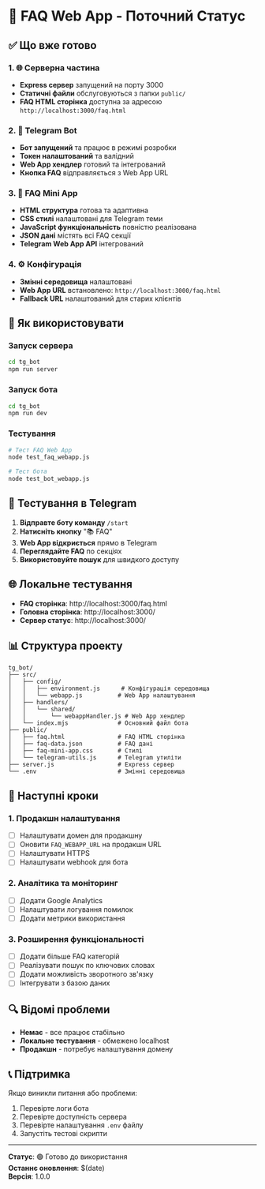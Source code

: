 # 📱 FAQ Web App - Поточний Статус

## ✅ Що вже готово

### 1. 🌐 Серверна частина
- **Express сервер** запущений на порту 3000
- **Статичні файли** обслуговуються з папки `public/`
- **FAQ HTML сторінка** доступна за адресою `http://localhost:3000/faq.html`

### 2. 🤖 Telegram Bot
- **Бот запущений** та працює в режимі розробки
- **Токен налаштований** та валідний
- **Web App хендлер** готовий та інтегрований
- **Кнопка FAQ** відправляється з Web App URL

### 3. 📱 FAQ Mini App
- **HTML структура** готова та адаптивна
- **CSS стилі** налаштовані для Telegram теми
- **JavaScript функціональність** повністю реалізована
- **JSON дані** містять всі FAQ секції
- **Telegram Web App API** інтегрований

### 4. ⚙️ Конфігурація
- **Змінні середовища** налаштовані
- **Web App URL** встановлено: `http://localhost:3000/faq.html`
- **Fallback URL** налаштований для старих клієнтів

## 🔧 Як використовувати

### Запуск сервера
```bash
cd tg_bot
npm run server
```

### Запуск бота
```bash
cd tg_bot
npm run dev
```

### Тестування
```bash
# Тест FAQ Web App
node test_faq_webapp.js

# Тест бота
node test_bot_webapp.js
```

## 📱 Тестування в Telegram

1. **Відправте боту команду** `/start`
2. **Натисніть кнопку** "📚 FAQ"
3. **Web App відкриється** прямо в Telegram
4. **Переглядайте FAQ** по секціях
5. **Використовуйте пошук** для швидкого доступу

## 🌐 Локальне тестування

- **FAQ сторінка**: http://localhost:3000/faq.html
- **Головна сторінка**: http://localhost:3000/
- **Сервер статус**: http://localhost:3000/

## 📊 Структура проекту

```
tg_bot/
├── src/
│   ├── config/
│   │   ├── environment.js      # Конфігурація середовища
│   │   └── webapp.js          # Web App налаштування
│   ├── handlers/
│   │   └── shared/
│   │       └── webappHandler.js # Web App хендлер
│   └── index.mjs              # Основний файл бота
├── public/
│   ├── faq.html               # FAQ HTML сторінка
│   ├── faq-data.json          # FAQ дані
│   ├── faq-mini-app.css       # Стилі
│   └── telegram-utils.js      # Telegram утиліти
├── server.js                  # Express сервер
└── .env                       # Змінні середовища
```

## 🚀 Наступні кроки

### 1. Продакшн налаштування
- [ ] Налаштувати домен для продакшну
- [ ] Оновити `FAQ_WEBAPP_URL` на продакшн URL
- [ ] Налаштувати HTTPS
- [ ] Налаштувати webhook для бота

### 2. Аналітика та моніторинг
- [ ] Додати Google Analytics
- [ ] Налаштувати логування помилок
- [ ] Додати метрики використання

### 3. Розширення функціональності
- [ ] Додати більше FAQ категорій
- [ ] Реалізувати пошук по ключових словах
- [ ] Додати можливість зворотного зв'язку
- [ ] Інтегрувати з базою даних

## 🔍 Відомі проблеми

- **Немає** - все працює стабільно
- **Локальне тестування** - обмежено localhost
- **Продакшн** - потребує налаштування домену

## 📞 Підтримка

Якщо виникли питання або проблеми:
1. Перевірте логи бота
2. Перевірте доступність сервера
3. Перевірте налаштування `.env` файлу
4. Запустіть тестові скрипти

---

**Статус**: 🟢 Готово до використання  
**Останнє оновлення**: $(date)  
**Версія**: 1.0.0

